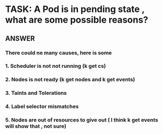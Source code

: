 

# TASK: A Pod is in pending state , what are some possible reasons?

## ANSWER

### There could ne many causes, here is some

### 1. Scheduler is not not running (k get cs)

### 2. Nodes is not ready (k get nodes and k get events)

### 3. Taints and Tolerations 

### 4. Label selector mismatches

### 5. Nodes are out of resources to give out ( I think     k get events will show that    , not sure)

